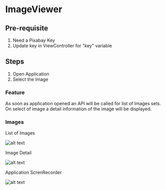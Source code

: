 # ImageViewer

## Pre-requisite
1. Need a Pixabay Key
2. Update key in ViewController for "key" variable

## Steps
1. Open Application
2. Select the Image

### Feature
As soon as application opened an API will be called for list of Images sets. On select of image a detail information of the image will be displayed. 

### Images

List of Images

![alt text](https://github.com/harishkumar12k/ImageViewer/blob/feature/AddImageView/ImageView/ResourceForReadMe/IMG_0525%20x240.jpg)


Image Detail

![alt text](https://github.com/harishkumar12k/ImageViewer/blob/feature/AddImageView/ImageView/ResourceForReadMe/IMG_0526%20x240.jpg)


Application ScrenRecorder

![alt text](https://github.com/harishkumar12k/ImageViewer/blob/feature/AddImageView/ImageView/ResourceForReadMe/RPReplay_Final1655104811.gif)
